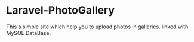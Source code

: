 # Laravel-PhotoGallery
This a simple site which help you to upload photos in galleries. linked with MySQL DataBase.

